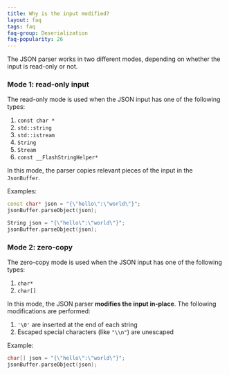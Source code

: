 ```yaml
---
title: Why is the input modified?
layout: faq
tags: faq
faq-group: Deserialization
faq-popularity: 26
---
```


The JSON parser works in two different modes, depending on whether the input is read-only or not.

### Mode 1: read-only input

The read-only mode is used when the JSON input has one of the following types:

1. `const char *`
2. `std::string`
3. `std::istream`
4. `String`
5. `Stream`
6. `const __FlashStringHelper*`

In this mode, the parser copies relevant pieces of the input in the `JsonBuffer`.

Examples:

```c++
const char* json = "{\"hello\":\"world\"}";
jsonBuffer.parseObject(json);

String json = "{\"hello\":\"world\"}";
jsonBuffer.parseObject(json);
```

### Mode 2: zero-copy

The zero-copy mode is used when the JSON input has one of the following types:

1. `char*`
2. `char[]`

In this mode, the JSON parser **modifies the input in-place**.
The following modifications are performed:

1. `'\0'` are inserted at the end of each string
2. Escaped special characters (like `"\\n"`) are unescaped

Example:

```c++
char[] json = "{\"hello\":\"world\"}";
jsonBuffer.parseObject(json);
```